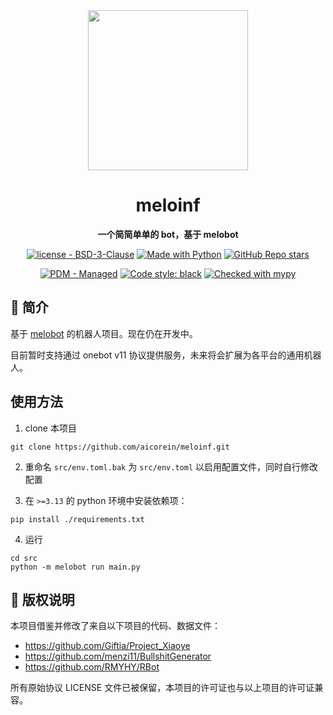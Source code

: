 <div align="center">
  <img width=256 src="https://github.com/Meloland/melobot/blob/main/docs/source/_static/logo.png?raw=true" />
  <h1>meloinf</h1>
  <p>
    <strong>一个简简单单的 bot，基于 melobot</strong>
  </p>
  <p align="center">
    <a href="https://github.com/aicorein/meloinf/blob/master/LICENSE"><img src="https://img.shields.io/badge/license-AGPL3-2ea44f" alt="license - BSD-3-Clause"></a>
    <a href="https://python.org" title="Go to Python homepage"><img src="https://img.shields.io/badge/Python-3.13%20%7C%203.14-2ea44f?logo=python&logoColor=white" alt="Made with Python"></a>
    <a href="https://github.com/aicorein/meloinf"><img alt="GitHub Repo stars" src="https://img.shields.io/github/stars/aicorein/meloinf"></a>
  </p>
  <p>
    <a href="https://pdm-project.org"><img src="https://img.shields.io/badge/PDM-Managed-purple?logo=pdm&logoColor=white" alt="PDM - Managed"></a>
    <a href="https://github.com/psf/black"><img alt="Code style: black" src="https://img.shields.io/badge/code%20style-black-000000.svg"></a>
    <a href="https://mypy-lang.org/"><img src="https://www.mypy-lang.org/static/mypy_badge.svg" alt="Checked with mypy"></a>
  </p>
</div>

## 💬 简介

基于 [melobot](https://github.com/aicorein/melobot) 的机器人项目。现在仍在开发中。

目前暂时支持通过 onebot v11 协议提供服务，未来将会扩展为各平台的通用机器人。

## 使用方法

1. clone 本项目

```shell
git clone https://github.com/aicorein/meloinf.git
```

2. 重命名 `src/env.toml.bak` 为 `src/env.toml` 以启用配置文件，同时自行修改配置

3. 在 `>=3.13` 的 python 环境中安装依赖项：

```shell
pip install ./requirements.txt
```

4. 运行

```shell
cd src
python -m melobot run main.py
```

## 📜 版权说明

本项目借鉴并修改了来自以下项目的代码、数据文件：

- https://github.com/Giftia/Project_Xiaoye
- https://github.com/menzi11/BullshitGenerator
- https://github.com/RMYHY/RBot

所有原始协议 LICENSE 文件已被保留，本项目的许可证也与以上项目的许可证兼容。
